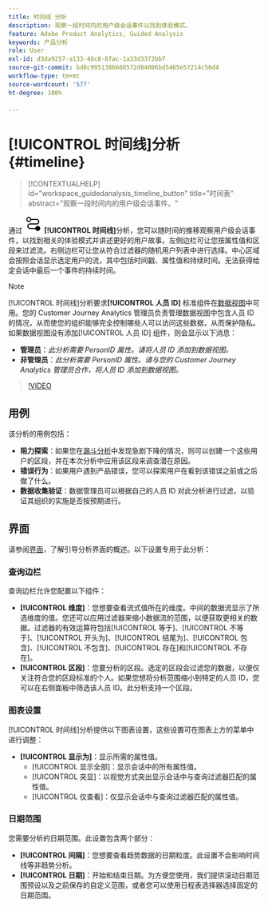 ```yaml
---
title: 时间线 分析
description: 观察一段时间内的用户级会话事件以找到体验模式。
feature: Adobe Product Analytics, Guided Analysis
keywords: 产品分析
role: User
exl-id: d3da9257-a133-46c8-8fac-1a33d3372bb7
source-git-commit: bd8c9951386608572d84006bd5465e57214c56d4
workflow-type: tm+mt
source-wordcount: '577'
ht-degree: 100%

---
```


# [!UICONTROL 时间线]分析 {#timeline}

<!-- markdownlint-disable MD034 -->

>[!CONTEXTUALHELP]
>id="workspace_guidedanalysis_timeline_button"
>title="时间表"
>abstract="观察一段时间内的用户级会话事件。"

<!-- markdownlint-enable MD034 -->

通过 ![时间线](/help/assets/icons/Timeline.svg) **[!UICONTROL 时间线]**&#x200B;分析，您可以随时间的推移观察用户级会话事件，以找到相关的体验模式并讲述更好的用户故事。左侧边栏可让您按属性值和区段来过滤流。右侧边栏可让您从符合过滤器的随机用户列表中进行选择。中心区域会按照会话显示选定用户的流，其中包括时间戳、属性值和持续时间。无法获得给定会话中最后一个事件的持续时间。


>[!NOTE]
>
>[!UICONTROL 时间线]分析要求&#x200B;**[!UICONTROL 人员 ID]** 标准组件在[数据视图](/help/data-views/component-reference.md#optional)中可用。您的 Customer Journey Analytics 管理员负责管理数据视图中包含人员 ID 的情况，从而使您的组织能够完全控制哪些人可以访问这些数据，从而保护隐私。
><br/>如果数据视图没有添加[!UICONTROL 人员 ID] 组件，则会显示以下消息：
>
>* **管理员**：*此分析需要 PersonID 属性。请将人员 ID 添加到数据视图。*
>* **非管理员**：*此分析需要 PersonID 属性。请与您的 Customer Journey Analytics 管理员合作，将人员 ID 添加到数据视图。*

>[!VIDEO](https://video.tv.adobe.com/v/3435777/?captions=chi_hans&quality=12&learn=on)



## 用例

该分析的用例包括：

* **阻力探索**：如果您在[漏斗分析](funnel.md)中发现急剧下降的情况，则可以创建一个这些用户的区段，并在本次分析中应用该区段来调查潜在原因。
* **错误行为**：如果用户遇到产品错误，您可以探索用户在看到该错误之前或之后做了什么。
* **数据收集验证**：数据管理员可以根据自己的人员 ID 对此分析进行过滤，以验证其组织的实施是否按预期进行。

## 界面

请参阅[界面](../overview.md#interface)，了解引导分析界面的概述。以下设置专用于此分析：

### 查询边栏

查询边栏允许您配置以下组件：

* **[!UICONTROL 维度]**：您想要查看流式值所在的维度。中间的数据流显示了所选维度的值。您还可以应用过滤器来缩小数据流的范围，以便获取更相关的数据。过滤器的有效运算符包括[!UICONTROL 等于]、[!UICONTROL 不等于]、[!UICONTROL 开头为]、[!UICONTROL 结尾为]、[!UICONTROL 包含]、[!UICONTROL 不包含]、[!UICONTROL 存在]和[!UICONTROL 不存在]。
* **[!UICONTROL 区段]**：您要分析的区段。选定的区段会过滤您的数据，以便仅关注符合您的区段标准的个人。如果您想将分析范围缩小到特定的人员 ID，您可以在右侧面板中筛选该人员 ID。此分析支持一个区段。

### 图表设置

[!UICONTROL 时间线]分析提供以下图表设置，这些设置可在图表上方的菜单中进行调整：

* **[!UICONTROL 显示为]**：显示所需的属性值。
   * [!UICONTROL 显示全部]：显示会话中的所有属性值。
   * [!UICONTROL 突显]：以视觉方式突出显示会话中与查询过滤器匹配的属性值。
   * [!UICONTROL 仅查看]：仅显示会话中与查询过滤器匹配的属性值。

### 日期范围

您需要分析的日期范围。此设置包含两个部分：

* **[!UICONTROL 间隔]**：您想要查看趋势数据的日期粒度。此设置不会影响时间线等非趋势分析。
* **[!UICONTROL 日期]**：开始和结束日期。为方便您使用，我们提供滚动日期范围预设以及之前保存的自定义范围，或者您可以使用日程表选择器选择固定的日期范围。


<!--

## Example

See below for an example of the analysis.

![Timeline](../assets/timeline-new.png)

-->
